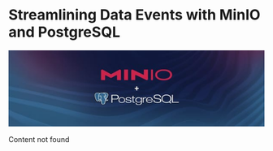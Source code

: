# Streamlining Data Events with MinIO and PostgreSQL

![Header Image](articles/images/Streamlining_Data_Events_with_MinIO_and_PostgreSQL.jpg)

Content not found
